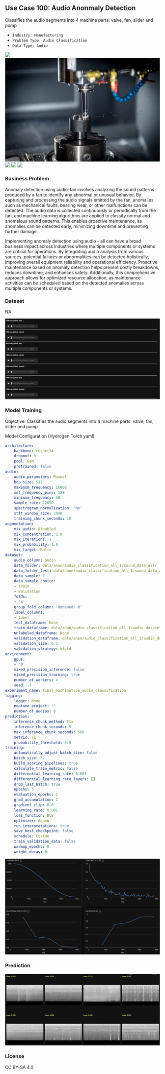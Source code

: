 ## Use Case 100: Audio Anonmaly Detection

Classifies the audio segments into 4 machine parts: valve, fan, slider and pump

- `Industry: Manufacturing`
- `Problem Type: Audio Classification`
- `Data Type: Audio`

![](https://github.com/h2oai/ht-catalog/blob/646864e3c695f7c721514159bd6c59520dab7438/Assets/use-cases/anomaly_detection_using_audio___all/cover.png)
![](https://github.com/h2oai/ht-catalog/blob/646864e3c695f7c721514159bd6c59520dab7438/Assets/use-cases/anomaly_detection_using_audio___all/cover.jpg)
![](https://github.com/h2oai/ht-catalog/blob/646864e3c695f7c721514159bd6c59520dab7438/Assets/use-cases/anomaly_detection_using_audio___all/cover.jpeg)
![](https://github.com/h2oai/ht-catalog/blob/646864e3c695f7c721514159bd6c59520dab7438/Assets/use-cases/anomaly_detection_using_audio___all/cover.webp)
![](https://github.com/h2oai/ht-catalog/blob/646864e3c695f7c721514159bd6c59520dab7438/Assets/use-cases/anomaly_detection_using_audio___all/cover)

### Business Problem 

Anomaly detection using audio-fan involves analyzing the sound patterns produced by a fan to identify any abnormal or unusual behavior. By capturing and processing the audio signals emitted by the fan, anomalies such as mechanical faults, bearing wear, or other malfunctions can be detected. The audio data is collected continuously or periodically from the fan, and machine learning algorithms are applied to classify normal and anomalous sound patterns. This enables proactive maintenance, as anomalies can be detected early, minimizing downtime and preventing further damage.

Implementing anomaly detection using audio - all can have a broad business impact across industries where multiple components or systems are critical for operations. By integrating audio analysis from various sources, potential failures or abnormalities can be detected holistically, improving overall equipment reliability and operational efficiency. Proactive maintenance based on anomaly detection helps prevent costly breakdowns, reduces downtime, and enhances safety. Additionally, this comprehensive approach allows for optimized resource allocation, as maintenance activities can be scheduled based on the detected anomalies across multiple components or systems.

### Dataset

NA

![train data](https://github.com/h2oai/ht-catalog/blob/646864e3c695f7c721514159bd6c59520dab7438/Assets/use-cases/anomaly_detection_using_audio___all/train%20data.png)

### Model Training

Objective: Classifies the audio segments into 4 machine parts: valve, fan, slider and pump

Model Configuration (Hydrogen Torch yaml)

```yaml
architecture:
    backbone: resnet34
    dropout: 0
    pool: GeM
    pretrained: false
audio:
    audio_parameters: Manual
    hop_size: 512
    maximum_frequency: 16000
    mel_frequency_bins: 128
    minimum_frequency: 50
    sample_rate: 22050
    spectrogram_normalization: 'No'
    stft_window_size: 2048
    training_chunk_seconds: 10
augmentation:
    mix_audio: Disabled
    mix_concentration: 1.0
    mix_iterations: 1
    mix_probability: 1.0
    mix_target: Ratio
dataset:
    audio_column: audio
    data_folder: data/anon/audio_classification_all_1/sound_data_all/
    data_folder_test: data/anon/audio_classification_all_1/sound_data_all/
    data_sample: 1
    data_sample_choice:
    - Train
    - Validation
    folds:
    - '4'
    group_fold_column: 'Unnamed: 0'
    label_columns:
    - label
    test_dataframe: None
    train_dataframe: data/anon/audio_classification_all_1/audio_dataset_all_1.csv
    unlabeled_dataframe: None
    validation_dataframe: data/anon/audio_classification_all_1/audio_dataset_all_val_1.csv
    validation_size: 0.2
    validation_strategy: kfold
environment:
    gpus:
    - '0'
    mixed_precision_inference: false
    mixed_precision_training: true
    number_of_workers: 4
    seed: -1
experiment_name: final_machinetype_audio_classification
logging:
    logger: None
    neptune_project: ''
    number_of_audios: 8
prediction:
    inference_chunk_method: Fix
    inference_chunk_seconds: 5
    max_inference_chunk_seconds: 600
    metric: F1
    probability_threshold: 0.5
training:
    automatically_adjust_batch_size: false
    batch_size: 32
    build_scoring_pipelines: true
    calculate_train_metric: false
    differential_learning_rate: 0.001
    differential_learning_rate_layers: []
    drop_last_batch: true
    epochs: 5
    evaluation_epochs: 1
    grad_accumulation: 1
    gradient_clip: 0.0
    learning_rate: 0.001
    loss_function: BCE
    optimizer: AdamW
    run_interpretations: true
    save_best_checkpoint: false
    schedule: Cosine
    train_validation_data: false
    warmup_epochs: 0
    weight_decay: 0

```

![chart](https://github.com/h2oai/ht-catalog/blob/646864e3c695f7c721514159bd6c59520dab7438/Assets/use-cases/anomaly_detection_using_audio___all/chart.png)


### Prediction

![Predictions](https://github.com/h2oai/ht-catalog/blob/646864e3c695f7c721514159bd6c59520dab7438/Assets/use-cases/anomaly_detection_using_audio___all/Validation%20Predictions.png)

### License

CC BY-SA 4.0
